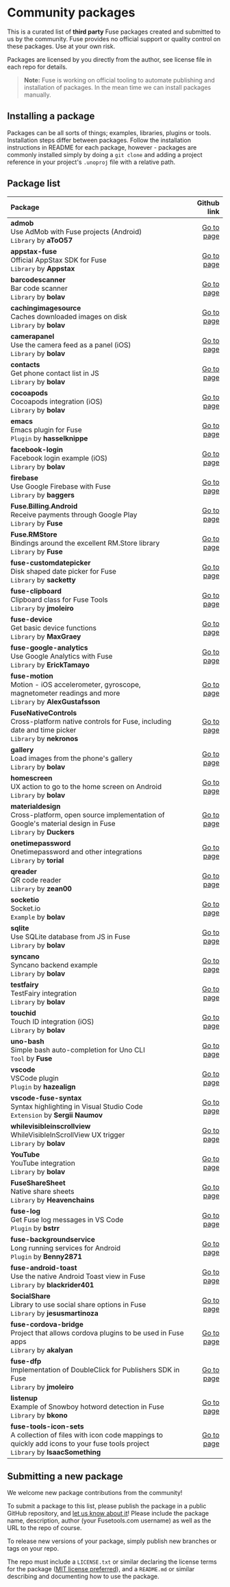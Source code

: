 
# Community packages

This is a curated list of **third party** Fuse packages created and submitted to us by the community. Fuse provides no official support or quality control on these packages. Use at your own risk.

Packages are licensed by you directly from the author, see license file in each repo for details.

> **Note:** Fuse is working on official tooling to automate publishing and installation of packages. In the mean time we can install packages manually.

## Installing a package

Packages can be all sorts of things; examples, libraries, plugins or tools. Installation steps differ between packages. Follow the installation instructions in README for each package, however - packages are commonly installed simply by doing a `git clone` and adding a project reference in your project's `.unoproj` file with a relative path.

## Package list

<table>
<thead>
<tr>
<th style="text-align:left">Package</th>
<th style="text-align:right">Github link</th>
</tr>
</thead>
<tbody>
<tr>
<td style="text-align:left"><strong>admob</strong><br>Use AdMob with Fuse projects (Android)<br><code>Library</code> by <strong>aToO57</strong></td>
<td style="text-align:right"><a href="https://github.com/aToO57/AdMob">Go to page</a></td>
</tr>
<tr>
<td style="text-align:left"><strong>appstax-fuse</strong><br>Official AppStax SDK for Fuse<br><code>Library</code> by <strong>Appstax</strong></td>
<td style="text-align:right"><a href="https://github.com/Appstax/appstax-fuse">Go to page</a></td>
</tr>
<tr>
<td style="text-align:left"><strong>barcodescanner</strong><br>Bar code scanner<br><code>Library</code> by <strong>bolav</strong></td>
<td style="text-align:right"><a href="https://github.com/bolav/fuse-barcodescanner">Go to page</a></td>
</tr>
<tr>
<td style="text-align:left"><strong>cachingimagesource</strong><br>Caches downloaded images on disk<br><code>Library</code> by <strong>bolav</strong></td>
<td style="text-align:right"><a href="https://github.com/bolav/fuse-cachingimagesource">Go to page</a></td>
</tr>
<tr>
<td style="text-align:left"><strong>camerapanel</strong><br>Use the camera feed as a panel (iOS)<br><code>Library</code> by <strong>bolav</strong></td>
<td style="text-align:right"><a href="https://github.com/bolav/fuse-camerapanel">Go to page</a></td>
</tr>
<tr>
<td style="text-align:left"><strong>contacts</strong><br>Get phone contact list in JS<br><code>Library</code> by <strong>bolav</strong></td>
<td style="text-align:right"><a href="https://github.com/bolav/fuse-contacts">Go to page</a></td>
</tr>
<tr>
<td style="text-align:left"><strong>cocoapods</strong><br>Cocoapods integration (iOS)<br><code>Library</code> by <strong>bolav</strong></td>
<td style="text-align:right"><a href="https://github.com/bolav/fuse-cocoapods">Go to page</a></td>
</tr>
<tr>
<td style="text-align:left"><strong>emacs</strong><br>Emacs plugin for Fuse<br><code>Plugin</code> by <strong>hasselknippe</strong></td>
<td style="text-align:right"><a href="https://github.com/kristianhasselknippe/fuse-mode">Go to page</a></td>
</tr>
<tr>
<td style="text-align:left"><strong>facebook-login</strong><br>Facebook login example (iOS)<br><code>Library</code> by <strong>bolav</strong></td>
<td style="text-align:right"><a href="https://github.com/bolav/fuse-facebook-login">Go to page</a></td>
</tr>
<tr>
<td style="text-align:left"><strong>firebase</strong><br>Use Google Firebase with Fuse<br><code>Library</code> by <strong>baggers</strong></td>
<td style="text-align:right"><a href="https://github.com/cbaggers/Fuse.Firebase">Go to page</a></td>
</tr>
<tr>
<td style="text-align:left"><strong>Fuse.Billing.Android</strong><br>Receive payments through Google Play<br><code>Library</code> by <strong>Fuse</strong></td>
<td style="text-align:right"><a href="https://github.com/fusetools/Fuse.Billing.Android">Go to page</a></td>
</tr>
<tr>
<td style="text-align:left"><strong>Fuse.RMStore</strong><br>Bindings around the excellent RM.Store library<br><code>Library</code> by <strong>Fuse</strong></td>
<td style="text-align:right"><a href="https://github.com/fusetools/Fuse.RMStore">Go to page</a></td>
</tr>
<tr>
<td style="text-align:left"><strong>fuse-customdatepicker</strong><br>Disk shaped date picker for Fuse<br><code>Library</code> by <strong>sacketty</strong></td>
<td style="text-align:right"><a href="https://github.com/sacketty/fuse-customdatepicker">Go to page</a></td>
</tr>
<tr>
<td style="text-align:left"><strong>fuse-clipboard</strong><br>Clipboard class for Fuse Tools<br><code>Library</code> by <strong>jmoleiro</strong></td>
<td style="text-align:right"><a href="https://github.com/jmoleiro/fuse-clipboard">Go to page</a></td>
</tr>
<tr>
<td style="text-align:left"><strong>fuse-device</strong><br>Get basic device functions<br><code>Library</code> by <strong>MaxGraey</strong></td>
<td style="text-align:right"><a href="https://github.com/MaxGraey/fuse-device">Go to page</a></td>
</tr>
<tr>
<td style="text-align:left"><strong>fuse-google-analytics</strong><br>Use Google Analytics with Fuse<br><code>Library</code> by <strong>ErickTamayo</strong></td>
<td style="text-align:right"><a href="https://github.com/ErickTamayo/fuse-google-analytics">Go to page</a></td>
</tr>
<tr>
<td style="text-align:left"><strong>fuse-motion</strong><br>Motion - iOS accelerometer, gyroscope, magnetometer readings and more<br><code>Library</code> by <strong>AlexGustafsson</strong></td>
<td style="text-align:right"><a href="https://github.com/AlexGustafsson/fuse-motion">Go to page</a></td>
</tr>
<tr>
<td style="text-align:left"><strong>FuseNativeControls</strong><br>Cross-platform native controls for Fuse, including date and time picker<br><code>Library</code> by <strong>nekronos</strong></td>
<td style="text-align:right"><a href="https://github.com/nekronos/FuseNativeControls">Go to page</a></td>
</tr>
<tr>
<td style="text-align:left"><strong>gallery</strong><br>Load images from the phone&#39;s gallery<br><code>Library</code> by <strong>bolav</strong></td>
<td style="text-align:right"><a href="https://github.com/bolav/fuse-gallery">Go to page</a></td>
</tr>
<tr>
<td style="text-align:left"><strong>homescreen</strong><br>UX action to go to the home screen on Android<br><code>Library</code> by <strong>bolav</strong></td>
<td style="text-align:right"><a href="https://github.com/bolav/fuse-homescreen">Go to page</a></td>
</tr>
<tr>
<td style="text-align:left"><strong>materialdesign</strong><br>Cross-platform, open source implementation of Google&#39;s material design in Fuse<br><code>Library</code> by <strong>Duckers</strong></td>
<td style="text-align:right"><a href="https://github.com/Duckers/Fuse.MaterialDesign">Go to page</a></td>
</tr>
<tr>
<td style="text-align:left"><strong>onetimepassword</strong><br>Onetimepassword and other integrations<br><code>Library</code> by <strong>torial</strong></td>
<td style="text-align:right"><a href="https://github.com/torial/fuse-community">Go to page</a></td>
</tr>
<tr>
<td style="text-align:left"><strong>qreader</strong><br>QR code reader<br><code>Library</code>  by <strong>zean00</strong></td>
<td style="text-align:right"><a href="https://github.com/zean00/fuse-qreader">Go to page</a></td>
</tr>
<tr>
<td style="text-align:left"><strong>socketio</strong><br>Socket.io<br><code>Example</code> by <strong>bolav</strong></td>
<td style="text-align:right"><a href="https://github.com/bolav/fuse-example-using-socketio">Go to page</a></td>
</tr>
<tr>
<td style="text-align:left"><strong>sqlite</strong><br>Use SQLite database from JS in Fuse<br><code>Library</code> by <strong>bolav</strong></td>
<td style="text-align:right"><a href="https://github.com/bolav/fuse-sqlite">Go to page</a></td>
</tr>
<tr>
<td style="text-align:left"><strong>syncano</strong><br>Syncano backend example<br><code>Library</code> by <strong>bolav</strong></td>
<td style="text-align:right"><a href="https://github.com/bolav/fuse-example-using-syncano">Go to page</a></td>
</tr>
<tr>
<td style="text-align:left"><strong>testfairy</strong><br>TestFairy integration<br><code>Library</code> by <strong>bolav</strong></td>
<td style="text-align:right"><a href="https://github.com/bolav/fuse-testfairy">Go to page</a></td>
</tr>
<tr>
<td style="text-align:left"><strong>touchid</strong><br>Touch ID integration (iOS)<br><code>Library</code> by <strong>bolav</strong></td>
<td style="text-align:right"><a href="https://github.com/bolav/fuse-touchid">Go to page</a></td>
</tr>
<tr>
<td style="text-align:left"><strong>uno-bash</strong><br>Simple bash auto-completion for Uno CLI<br><code>Tool</code> by <strong>Fuse</strong></td>
<td style="text-align:right"><a href="https://github.com/fusetools/UnoBashCompletion">Go to page</a></td>
</tr>
<tr>
<td style="text-align:left"><strong>vscode</strong><br>VSCode plugin<br><code>Plugin</code> by <strong>hazealign</strong></td>
<td style="text-align:right"><a href="https://github.com/Hazealign/vscode-fuse">Go to page</a></td>
</tr>
<tr>
<td style="text-align:left"><strong>vscode-fuse-syntax</strong><br>Syntax highlighting in Visual Studio Code<br><code>Extension</code> by <strong>Sergii Naumov</strong></td>
<td style="text-align:right"><a href="https://marketplace.visualstudio.com/items?itemName=naumovs.vscode-fuse-syntax">Go to page</a></td>
</tr>
<tr>
<td style="text-align:left"><strong>whilevisibleinscrollview</strong><br>WhileVisibleInScrollView UX trigger<br><code>Library</code> by <strong>bolav</strong></td>
<td style="text-align:right"><a href="https://github.com/bolav/fuse-whilevisibleinscrollview">Go to page</a></td>
</tr>
<tr>
<td style="text-align:left"><strong>YouTube</strong><br>YouTube integration<br><code>Library</code> by <strong>bolav</strong></td>
<td style="text-align:right"><a href="https://github.com/bolav/fuse-youtube">Go to page</a></td>
</tr>
<tr>
<td style="text-align:left"><strong>FuseShareSheet</strong><br>Native share sheets<br><code>Library</code> by <strong>Heavenchains</strong></td>
<td style="text-align:right"><a href="https://github.com/heavenchains/FuseShareSheet">Go to page</a></td>
</tr>
<tr>
<td style="text-align:left"><strong>fuse-log</strong><br>Get Fuse log messages in VS Code<br><code>Plugin</code> by <strong>bstrr</strong></td>
<td style="text-align:right"><a href="https://github.com/bstrr/vscode-fuse-log">Go to page</a></td>
</tr>
<tr>
<td style="text-align:left"><strong>fuse-backgroundservice</strong><br>Long running services for Android<br><code>Plugin</code> by <strong>Benny2871</strong></td>
<td style="text-align:right"><a href="https://github.com/benny2871/fuse-backgroundservice">Go to page</a></td>
</tr>
<tr>
<td style="text-align:left"><strong>fuse-android-toast</strong><br>Use the native Android Toast view in Fuse<br><code>Library</code> by <strong>blackrider401</strong></td>
<td style="text-align:right"><a href="https://github.com/blackrider401/Fuse_Android_Toast">Go to page</a></td>
</tr>
<tr>
<td style="text-align:left"><strong>SocialShare</strong><br>Library to use social share options in Fuse<br><code>Library</code> by <strong>jesusmartinoza</strong></td>
<td style="text-align:right"><a href="https://github.com/jesusmartinoza/Fuse.SocialShare">Go to page</a></td>
</tr>
<tr>
<td style="text-align:left"><strong>fuse-cordova-bridge</strong><br>Project that allows cordova plugins to be used in Fuse apps<br><code>Library</code> by <strong>akalyan</strong></td>
<td style="text-align:right"><a href="https://github.com/akalyan/fuse-cordova-bridge">Go to page</a></td>
</tr>
<tr>
<td style="text-align:left"><strong>fuse-dfp</strong><br>Implementation of DoubleClick for Publishers SDK in Fuse<br><code>Library</code> by <strong>jmoleiro</strong></td>
<td style="text-align:right"><a href="https://github.com/jmoleiro/fuse-dfp">Go to page</a></td>
</tr>
<tr>
<td style="text-align:left"><strong>listenup</strong><br>Example of Snowboy hotword detection in Fuse<br><code>Library</code> by <strong>bkono</strong></td>
<td style="text-align:right"><a href="https://github.com/bkono/listenup">Go to page</a></td>
</tr>
<tr>
<td style="text-align:left"><strong>fuse-tools-icon-sets</strong><br>A collection of files with icon code mappings to quickly add icons to your fuse tools project<br><code>Library</code> by <strong>IsaacSomething</strong></td>
<td style="text-align:right"><a href="https://github.com/IsaacSomething/fuse-tools-icon-sets">Go to page</a></td>
</tr>
</tbody>
</table>

## Submitting a new package

We welcome new package contributions from the community!

To submit a package to this list, please publish the package in a public GitHub repository, and [let us know about it](https://www.fusetools.com/contact)! Please include the package name, description, author (your Fusetools.com username) as well as the URL to the repo of course.

To release new versions of your package, simply publish new branches or tags on your repo.

The repo must include a `LICENSE.txt` or similar declaring the license terms for the package ([MIT license preferred](https://opensource.org/licenses/MIT)), and a `README.md` or similar describing and documenting how to use the package.
